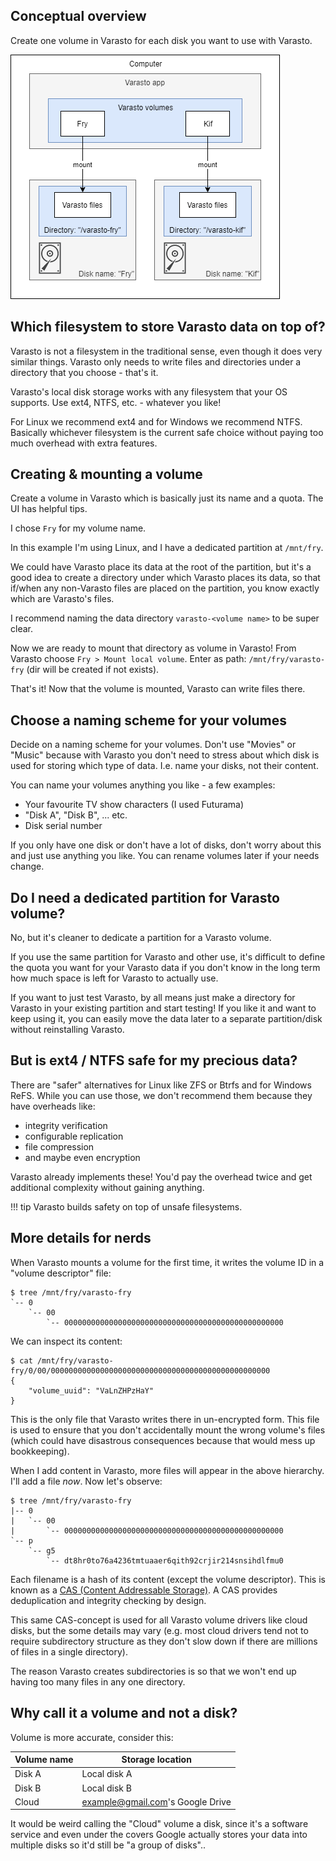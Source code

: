 Conceptual overview
-------------------

Create one volume in Varasto for each disk you want to use with Varasto.

![](guide_setting-up-local-fs-architecture.png)


Which filesystem to store Varasto data on top of?
-------------------------------------------------

Varasto is not a filesystem in the traditional sense, even though it does very similar things.
Varasto only needs to write files and directories under a directory that you choose - that's it.

Varasto's local disk storage works with any filesystem that your OS supports. Use ext4,
NTFS, etc. - whatever you like!

For Linux we recommend ext4 and for Windows we recommend NTFS. Basically whichever
filesystem is the current safe choice without paying too much overhead with extra features.


Creating & mounting a volume
----------------------------

Create a volume in Varasto which is basically just its name and a quota. The UI has helpful tips.

I chose `Fry` for my volume name.

In this example I'm using Linux, and I have a dedicated partition at `/mnt/fry`.

We could have Varasto place its data at the root of the partition, but it's a good idea to
create a directory under which Varasto places its data, so that if/when any non-Varasto
files are placed on the partition, you know exactly which are Varasto's files.

I recommend naming the data directory `varasto-<volume name>` to be super clear.

Now we are ready to mount that directory as volume in Varasto! From Varasto choose
`Fry > Mount local volume`. Enter as path: `/mnt/fry/varasto-fry` (dir will be created
if not exists).

That's it! Now that the volume is mounted, Varasto can write files there.


Choose a naming scheme for your volumes
---------------------------------------

Decide on a naming scheme for your volumes. Don't use "Movies" or "Music" because with
Varasto you don't need to stress about which disk is used for storing which type of data.
I.e. name your disks, not their content.

You can name your volumes anything you like - a few examples:

- Your favourite TV show characters (I used Futurama)
- "Disk A", "Disk B", ... etc.
- Disk serial number

If you only have one disk or don't have a lot of disks, don't worry about this and just
use anything you like. You can rename volumes later if your needs change.


Do I need a dedicated partition for Varasto volume?
---------------------------------------------------

No, but it's cleaner to dedicate a partition for a Varasto volume.

If you use the same partition for Varasto and other use, it's difficult to define the
quota you want for your Varasto data if you don't know in the long term how much space is
left for Varasto to actually use.

If you want to just test Varasto, by all means just make a directory for Varasto in your
existing partition and start testing! If you like it and want to keep using it, you can
easily move the data later to a separate partition/disk without reinstalling Varasto.


But is ext4 / NTFS safe for my precious data?
---------------------------------------------

There are "safer" alternatives for Linux like ZFS or Btrfs and for Windows ReFS. While you can
use those, we don't recommend them because they have overheads like:

- integrity verification
- configurable replication
- file compression
- and maybe even encryption

Varasto already implements these! You'd pay the overhead twice and get additional complexity
without gaining anything.

!!! tip
    Varasto builds safety on top of unsafe filesystems.


More details for nerds
----------------------

When Varasto mounts a volume for the first time, it writes the volume ID in a "volume descriptor" file:

```
$ tree /mnt/fry/varasto-fry
`-- 0
    `-- 00
        `-- 0000000000000000000000000000000000000000000000000
```

We can inspect its content:

```
$ cat /mnt/fry/varasto-fry/0/00/0000000000000000000000000000000000000000000000000
{
    "volume_uuid": "VaLnZHPzHaY"
}
```

This is the only file that Varasto writes there in un-encrypted form. This file is used
to ensure that you don't accidentally mount the wrong volume's files (which could have
disastrous consequences because that would mess up bookkeeping).

When I add content in Varasto, more files will appear in the above hierarchy. I'll add a
file *now*. Now let's observe:

```
$ tree /mnt/fry/varasto-fry
|-- 0
|   `-- 00
|       `-- 0000000000000000000000000000000000000000000000000
`-- p
    `-- g5
        `-- dt8hr0to76a4236tmtuaaer6qith92crjir214snsihdlfmu0
```

Each filename is a hash of its content (except the volume descriptor). This is known as a
[CAS (Content Addressable Storage)](https://en.wikipedia.org/wiki/Content-addressable_storage).
A CAS provides deduplication and integrity checking by design.

This same CAS-concept is used for all Varasto volume drivers like cloud disks, but the some
details may vary (e.g. most cloud drivers tend not to require subdirectory structure as
they don't slow down if there are millions of files in a single directory).

The reason Varasto creates subdirectories is so that we won't end up having too many files
in any one directory.


Why call it a volume and not a disk?
------------------------------------

Volume is more accurate, consider this:

| Volume name  | Storage location                 |
|--------------|----------------------------------|
| Disk A       | Local disk A                     |
| Disk B       | Local disk B                     |
| Cloud        | example@gmail.com's Google Drive |

It would be weird calling the "Cloud" volume a disk, since it's a software service and
even under the covers Google actually stores your data into multiple disks so it'd still
be "a group of disks"..
